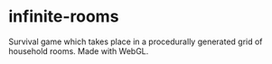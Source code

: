 # infinite-rooms
Survival game which takes place in a procedurally generated grid of household rooms. Made with WebGL.
